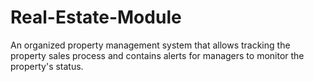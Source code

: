 # Real-Estate-Module
An organized property management system that allows tracking the property sales  process and contains alerts for managers to monitor the property's status. 
